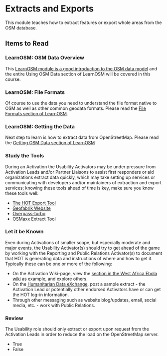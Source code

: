 # Extracts and Exports

This module teaches how to extract features or export whole areas from the OSM database.

## Items to Read

### LearnOSM: OSM Data Overview

This [LearnOSM module is a good introduction to the OSM data model](http://learnosm.org/en/osm-data/) and the entire Using OSM Data section of LearnOSM will be covered in this course.

### LearnOSM: File Formats

Of course to use the data you need to understand the file format native to OSM as well as other common geodata formats. Please read the [File Formats section of LearnOSM](http://learnosm.org/en/osm-data/file-formats/).

### LearnOSM: Getting the Data

Next step to learn is how to extract data from OpenStreetMap. Please read the [Getting OSM Data section of LearnOSM](http://learnosm.org/en/osm-data/getting-data/)

### Study the Tools

During an Activation the Usability Activators may be under pressure from Activation Leads and/or Partner Liaisons to assist first responders or aid organizations extract data quickly, which may take setting up services or communicating with developers and/or maintainers of extraction and export services; knowing these tools ahead of time is key, make sure you know these tools well:

* [The HOT Export Tool](http://export.hotosm.org/)
* [Geofabrik Website](http://download.geofabrik.de/)
* [Overpass-turbo](http://overpass-turbo.eu/)
* [OSMaxx Extract Tool](https://osmaxx.hsr.ch/)

### Let it be Known

Even during Activations of smaller scope, but especially moderate and major events, the Usability Activator\(s\) should try to get ahead of the game by working with the Reporting and Public Relations Activator\(s\) to document that HOT is generating data and instructions of where and how to get it. Typically these can be one or more of the following:

* On the Activation Wiki-page, view the [section in the West Africa Ebola wiki](https://wiki.openstreetmap.org/wiki/2014_West_Africa_Ebola_Response#Exporting_OpenStreetMap_data) as example, and explore others.
* On the [Humanitarian Data eXchange](https://data.hdx.rwlabs.org/), post a sample extract - the Activation Lead or potentially other endorsed Activators have or can get the HOT log-in information.
* Through other messaging such as website blog/updates, email, social media, etc. - work with Public Relations.

### Review

The Usability role should only extract or export upon request from the Activation Leads in order to reduce the load on the OpenStreetMap server.

* True
* False

